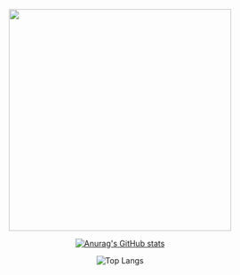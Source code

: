 <div align="center">
  <img src="/animation_lls51ro8.gif" style="width:400px;"/>
</div>

<div align="center">

  [![Anurag's GitHub stats](https://github-readme-stats.vercel.app/api?username=h1km4t1ll0&theme=dark&rank_icon=percentile&hide_title=true)](https://github.com/anuraghazra/github-readme-stats)
  
  ![Top Langs](https://github-readme-stats-sigma-five.vercel.app/api/top-langs/?username=h1km4t1ll0&theme=dark&show_icons=true)
  
</div>
